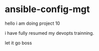 # ansible-config-mgt

hello i am doing project 10

i have fully resumed my devopts trainning.

let it go boss